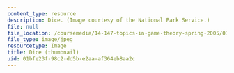 ```yaml
---
content_type: resource
description: Dice. (Image courtesy of the National Park Service.)
file: null
file_location: /coursemedia/14-147-topics-in-game-theory-spring-2005/01bfe23f98c2dd5be2aaaf364eb8aa2c_14-147s05-th.jpg
file_type: image/jpeg
resourcetype: Image
title: Dice (thumbnail)
uid: 01bfe23f-98c2-dd5b-e2aa-af364eb8aa2c
---
```


